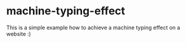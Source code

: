 # machine-typing-effect

This is a simple example how to achieve a machine typing effect on a website :)
